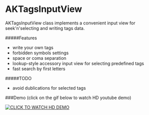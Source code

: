 AKTagsInputView
===============
AKTagsInputView class implements a convenient input view for seek'n'selecting and writing tags data.

#####Features
- write your own tags
- forbidden symbols settings
- space or coma separation
- lookup-style accessory input view for selecting predefined tags
- fast search by first letters

#####TODO
- avoid dublications for selected tags

###Demo
(click on the gif below to watch HD youtube demo)


[![CLICK TO WATCH HD DEMO](http://cdn.makeagif.com/media/6-01-2014/anzpi7.gif)](http://www.youtube.com/watch?v=WURx-ZjOATQ)




